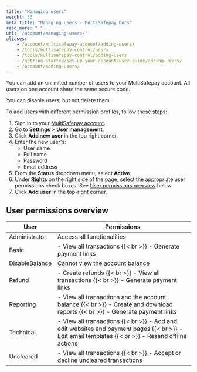 ```yaml
---
title: "Managing users"
weight: 30
meta_title: "Managing users - MultiSafepay Docs"
read_more: "."
url: '/account/managing-users/'
aliases:
    - /account/multisafepay-account/adding-users/
    - /tools/multisafepay-control/users
    - /tools/multisafepay-control/adding-users
    - /getting-started/set-up-your-account/user-guide/adding-users/
    - /account/adding-users/
---
```


You can add an unlimited number of users to your MultiSafepay account. All users on one account share the same secure code. 

You can disable users, but not delete them.

To add users with different permission profiles, follow these steps:

1. Sign in to your [MultiSafepay account](https://merchant.multisafepay.com).
2. Go to **Settings** > **User management**.
3. Click **Add new user** in the top right corner.
4. Enter the new user's:  
    - User name
    - Full name
    - Password
    - Email address
5. From the **Status** dropdown menu, select **Active**.
6. Under **Rights** on the right side of the page, select the appropriate user permissions check boxes. See [User permissions overview](#user-permissions-overview) below.
7. Click **Add user** in the top-right corner.

## User permissions overview

| User | Permissions |
|---|---|
| Administrator | Access all functionalities |
| Basic | - View all transactions {{< br >}} - Generate payment links |
| DisableBalance | Cannot view the account balance |
| Refund | - Create refunds {{< br >}} - View all transactions {{< br >}} - Generate payment links |
| Reporting | - View all transactions and the account balance {{< br >}} - Create and download reports {{< br >}} - Generate payment links |
| Technical | - View all transactions {{< br >}} - Add and edit websites and payment pages {{< br >}} - Edit email templates {{< br >}} - Resend offline actions |
| Uncleared | - View all transactions {{< br >}} - Accept or decline uncleared transactions |
    
 
